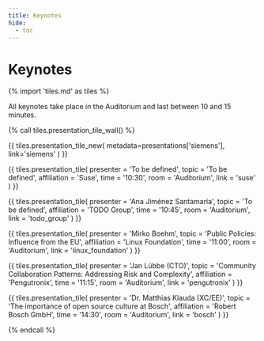 ```yaml
---
title: Keynotes
hide:
  - toc
---
```


# Keynotes

{% import 'tiles.md' as tiles %}

All keynotes take place in the Auditorium and last between 10 and 15 minutes.

{% call tiles.presentation_tile_wall() %}

  {{ tiles.presentation_tile_new(
    metadata=presentations['siemens'],
    link='siemens'
  ) }}

  {{ tiles.presentation_tile(
    presenter = 'To be defined', 
    topic = 'To be defined', 
    affiliation = 'Suse', 
    time = '10:30', 
    room = 'Auditorium', 
    link = 'suse'
  ) }}

  {{ tiles.presentation_tile(
    presenter = 'Ana Jiménez Santamaría', 
    topic = 'To be defined', 
    affiliation = 'TODO Group', 
    time = '10:45', 
    room = 'Auditorium', 
    link = 'todo_group'
  ) }}

  {{ tiles.presentation_tile(
    presenter = 'Mirko Boehm', 
    topic = 'Public Policies: Influence from the EU', 
    affiliation = 'Linux Foundation', 
    time = '11:00', 
    room = 'Auditorium', 
    link = 'linux_foundation'
  ) }}

  {{ tiles.presentation_tile(
    presenter = 'Jan Lübbe (CTO)', 
    topic = 'Community Collaboration Patterns: Addressing Risk and Complexity', 
    affiliation = 'Pengutronix', 
    time = '11:15', 
    room = 'Auditorium', 
    link = 'pengutronix'
  ) }}

  {{ tiles.presentation_tile(
    presenter = 'Dr. Matthias Klauda (XC/EE)', 
    topic = 'The importance of open source culture at Bosch', 
    affiliation = 'Robert Bosch GmbH', 
    time = '14:30', 
    room = 'Auditorium', 
    link = 'bosch'
  ) }}

{% endcall %}